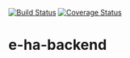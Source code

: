 
[![Build Status](https://travis-ci.org/Niyitangasam/e-ha-backend.svg?branch=develop)](https://travis-ci.org/Niyitangasam/e-ha-backend) [![Coverage Status](https://coveralls.io/repos/github/Niyitangasam/e-ha-backend/badge.svg?branch=ch-configure-ci)](https://coveralls.io/github/Niyitangasam/e-ha-backend?branch=ch-configure-ci)

# e-ha-backend

